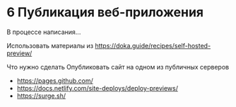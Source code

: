# 6 Публикация веб-приложения

В процессе написания...

Использовать материалы из https://doka.guide/recipes/self-hosted-preview/

Что нужно сделать
Опубликовать сайт на одном из публичных серверов 

- https://pages.github.com/
- https://docs.netlify.com/site-deploys/deploy-previews/
- https://surge.sh/

